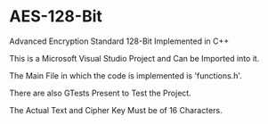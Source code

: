 # AES-128-Bit
Advanced Encryption Standard 128-Bit Implemented in C++

This is a Microsoft Visual Studio Project and Can be Imported into it.

The Main File in which the code is implemented is 'functions.h'.

There are also GTests Present to Test the Project.

The Actual Text and Cipher Key Must be of 16 Characters.
